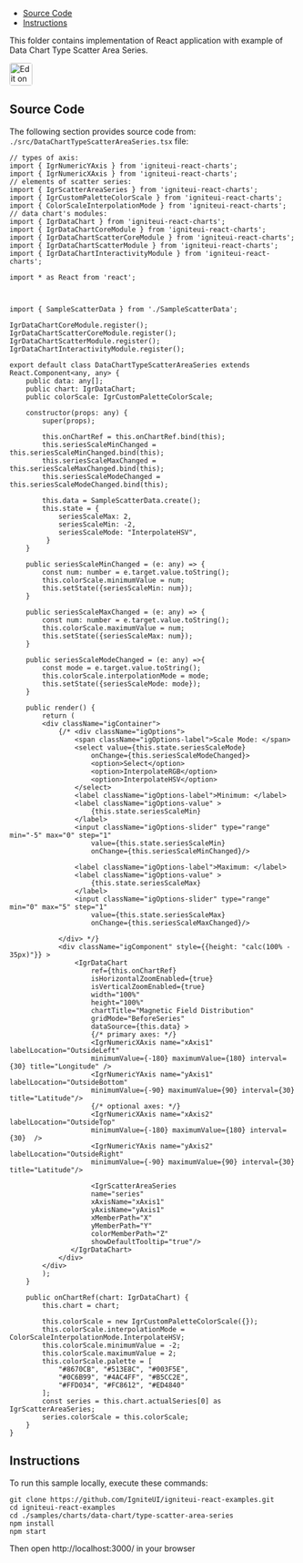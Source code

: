 <!-- NOTE: do not change this file because it will be auto re-generated from template file: -->
<!-- https://github.com/IgniteUI/igniteui-react-examples/tree/master/templates/sample/ReadMe.md -->

<!-- ## Table of Contents -->
<!-- - [Sample Preview](#Sample-Preview) -->
- [Source Code](#Source-Code)
- [Instructions](#Instructions)

This folder contains implementation of React application with example of Data Chart Type Scatter Area Series.
<!-- in the Data Chart component -->
<!-- [Data Chart](https://infragistics.com/Reactsite/components/data-chart.html) -->

<html lang="en" xmlns="http://www.w3.org/1999/xhtml">
    <body>
        <a target="_blank" href="https://codesandbox.io/s/github/IgniteUI/igniteui-react-examples/tree/master/samples/charts/data-chart/type-scatter-area-series?fontsize=14&hidenavigation=1&theme=dark&view=preview&file=/src/DataChartTypeScatterAreaSeries.tsx" rel="noopener noreferrer">
            <img height="40px" style="border-radius: 0.25rem" alt="Edit on CodeSandbox" src="https://static.infragistics.com/xplatform/images/sandbox/code.png"/>
        </a>
        <!-- <a target="_blank"
href="https://codesandbox.io/s/github/IgniteUI/igniteui-react-examples/tree/master/samples/maps/geo-map/binding-csv-points?fontsize=14&hidenavigation=1&theme=dark&view=preview">
            <img alt="Edit Sample" src="https://codesandbox.io/static/img/play-codesandbox.svg"/>
        </a> -->
        <!-- <a target="_blank" style="margin-left: 0.5rem"
href="https://codesandbox.io/embed/github/IgniteUI/igniteui-react-examples/tree/master/samples/charts/data-chart/type-scatter-area-series?fontsize=14&hidenavigation=1&theme=dark&view=preview&file=/src/DataChartTypeScatterAreaSeries.tsx">
            <img height="40px" style="border-radius: 5px" alt="View on CodeSandbox" src="https://static.infragistics.com/xplatform/images/sandbox/view.png"/>
        </a> -->
        <!-- <a target="_blank"
href="https://codesandbox.io/embed/github/IgniteUI/igniteui-react-examples/tree/master/samples/maps/geo-map/binding-csv-points?fontsize=14&hidenavigation=1&theme=dark&view=preview">
            <img alt="View on CodeSandbox" src="https://static.infragistics.com/xplatform/images/sandbox/view.png"/>
        </a>
https://codesandbox.io/embed/react-treemap-overview-rtb45
https://codesandbox.io/static/img/play-codesandbox.svg
https://codesandbox.io/embed/react-treemap-overview-rtb45?view=browser -->
    </body>
</html>

<!-- ## Sample Preview -->

<!-- <iframe
  src="https://codesandbox.io/embed/github/IgniteUI/igniteui-react-examples/tree/master/samples/charts/data-chart/type-scatter-area-series?fontsize=14&hidenavigation=1&theme=dark&view=preview&file=/src/DataChartTypeScatterAreaSeries.tsx"
  style="width:100%; height:400px; border:0; border-radius: 4px; overflow:hidden;"
  allow="accelerometer; ambient-light-sensor; camera; encrypted-media; geolocation; gyroscope; hid; microphone; midi; payment; usb; vr"
  sandbox="allow-forms allow-modals allow-popups allow-presentation allow-same-origin allow-scripts"
></iframe> -->

## Source Code

The following section provides source code from:
`./src/DataChartTypeScatterAreaSeries.tsx` file:

```tsx
// types of axis:
import { IgrNumericYAxis } from 'igniteui-react-charts';
import { IgrNumericXAxis } from 'igniteui-react-charts';
// elements of scatter series:
import { IgrScatterAreaSeries } from 'igniteui-react-charts';
import { IgrCustomPaletteColorScale } from 'igniteui-react-charts';
import { ColorScaleInterpolationMode } from 'igniteui-react-charts';
// data chart's modules:
import { IgrDataChart } from 'igniteui-react-charts';
import { IgrDataChartCoreModule } from 'igniteui-react-charts';
import { IgrDataChartScatterCoreModule } from 'igniteui-react-charts';
import { IgrDataChartScatterModule } from 'igniteui-react-charts';
import { IgrDataChartInteractivityModule } from 'igniteui-react-charts';

import * as React from 'react';



import { SampleScatterData } from './SampleScatterData';

IgrDataChartCoreModule.register();
IgrDataChartScatterCoreModule.register();
IgrDataChartScatterModule.register();
IgrDataChartInteractivityModule.register();

export default class DataChartTypeScatterAreaSeries extends React.Component<any, any> {
    public data: any[];
    public chart: IgrDataChart;
    public colorScale: IgrCustomPaletteColorScale;

    constructor(props: any) {
        super(props);

        this.onChartRef = this.onChartRef.bind(this);
        this.seriesScaleMinChanged = this.seriesScaleMinChanged.bind(this);
        this.seriesScaleMaxChanged = this.seriesScaleMaxChanged.bind(this);
        this.seriesScaleModeChanged = this.seriesScaleModeChanged.bind(this);

        this.data = SampleScatterData.create();
        this.state = {
            seriesScaleMax: 2,
            seriesScaleMin: -2,
            seriesScaleMode: "InterpolateHSV",
         }
    }

    public seriesScaleMinChanged = (e: any) => {
        const num: number = e.target.value.toString();
        this.colorScale.minimumValue = num;
        this.setState({seriesScaleMin: num});
    }

    public seriesScaleMaxChanged = (e: any) => {
        const num: number = e.target.value.toString();
        this.colorScale.maximumValue = num;
        this.setState({seriesScaleMax: num});
    }

    public seriesScaleModeChanged = (e: any) =>{
        const mode = e.target.value.toString();
        this.colorScale.interpolationMode = mode;
        this.setState({seriesScaleMode: mode});
    }

    public render() {
        return (
        <div className="igContainer">
            {/* <div className="igOptions">
                <span className="igOptions-label">Scale Mode: </span>
                <select value={this.state.seriesScaleMode}
                    onChange={this.seriesScaleModeChanged}>
                    <option>Select</option>
                    <option>InterpolateRGB</option>
                    <option>InterpolateHSV</option>
                </select>
                <label className="igOptions-label">Minimum: </label>
                <label className="igOptions-value" >
                    {this.state.seriesScaleMin}
                </label>
                <input className="igOptions-slider" type="range" min="-5" max="0" step="1"
                    value={this.state.seriesScaleMin}
                    onChange={this.seriesScaleMinChanged}/>

                <label className="igOptions-label">Maximum: </label>
                <label className="igOptions-value" >
                    {this.state.seriesScaleMax}
                </label>
                <input className="igOptions-slider" type="range" min="0" max="5" step="1"
                    value={this.state.seriesScaleMax}
                    onChange={this.seriesScaleMaxChanged}/>

            </div> */}
            <div className="igComponent" style={{height: "calc(100% - 35px)"}} >
                <IgrDataChart
                    ref={this.onChartRef}
                    isHorizontalZoomEnabled={true}
                    isVerticalZoomEnabled={true}
                    width="100%"
                    height="100%"
                    chartTitle="Magnetic Field Distribution"
                    gridMode="BeforeSeries"
                    dataSource={this.data} >
                    {/* primary axes: */}
                    <IgrNumericXAxis name="xAxis1" labelLocation="OutsideLeft"
                    minimumValue={-180} maximumValue={180} interval={30} title="Longitude" />
                    <IgrNumericYAxis name="yAxis1" labelLocation="OutsideBottom"
                    minimumValue={-90} maximumValue={90} interval={30}  title="Latitude"/>
                    {/* optional axes: */}
                    <IgrNumericXAxis name="xAxis2" labelLocation="OutsideTop"
                    minimumValue={-180} maximumValue={180} interval={30}  />
                    <IgrNumericYAxis name="yAxis2" labelLocation="OutsideRight"
                    minimumValue={-90} maximumValue={90} interval={30} title="Latitude"/>

                    <IgrScatterAreaSeries
                    name="series"
                    xAxisName="xAxis1"
                    yAxisName="yAxis1"
                    xMemberPath="X"
                    yMemberPath="Y"
                    colorMemberPath="Z"
                    showDefaultTooltip="true"/>
               </IgrDataChart>
            </div>
        </div>
        );
    }

    public onChartRef(chart: IgrDataChart) {
        this.chart = chart;

        this.colorScale = new IgrCustomPaletteColorScale({});
        this.colorScale.interpolationMode = ColorScaleInterpolationMode.InterpolateHSV;
        this.colorScale.minimumValue = -2;
        this.colorScale.maximumValue = 2;
        this.colorScale.palette = [
            "#8670CB", "#513E8C", "#003F5E",
            "#0C6B99", "#4AC4FF", "#B5CC2E",
            "#FFD034", "#FC8612", "#ED4840"
        ];
        const series = this.chart.actualSeries[0] as IgrScatterAreaSeries;
        series.colorScale = this.colorScale;
    }
}

```

## Instructions
To run this sample locally, execute these commands:

```
git clone https://github.com/IgniteUI/igniteui-react-examples.git
cd igniteui-react-examples
cd ./samples/charts/data-chart/type-scatter-area-series
npm install
npm start

```

Then open http://localhost:3000/ in your browser

